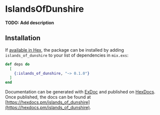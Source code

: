 # IslandsOfDunshire

**TODO: Add description**

## Installation

If [available in Hex](https://hex.pm/docs/publish), the package can be installed
by adding `islands_of_dunshire` to your list of dependencies in `mix.exs`:

```elixir
def deps do
  [
    {:islands_of_dunshire, "~> 0.1.0"}
  ]
end
```

Documentation can be generated with [ExDoc](https://github.com/elixir-lang/ex_doc)
and published on [HexDocs](https://hexdocs.pm). Once published, the docs can
be found at [https://hexdocs.pm/islands_of_dunshire](https://hexdocs.pm/islands_of_dunshire).

